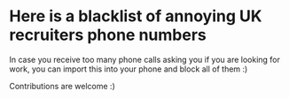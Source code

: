 # Here is a blacklist of annoying UK recruiters phone numbers
In case you receive too many phone calls asking you if you are looking for work, you can import this into your phone and block all of them :)

Contributions are welcome :)
